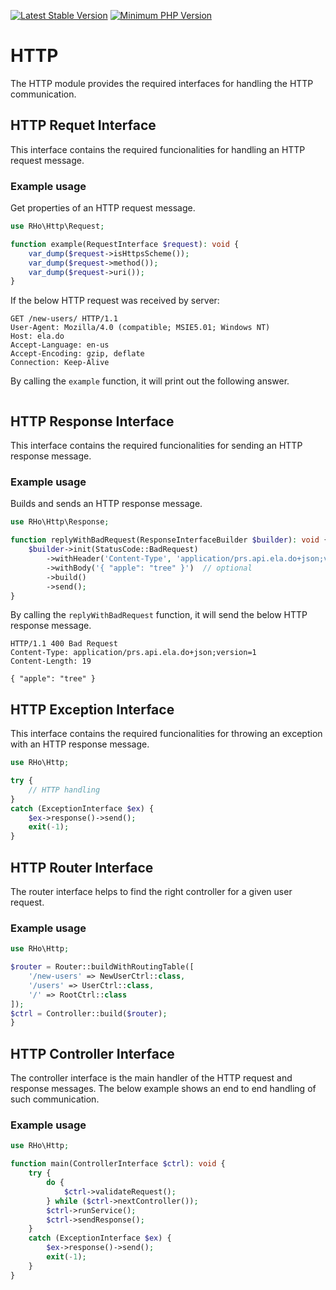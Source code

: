 [![Latest Stable Version](https://img.shields.io/packagist/v/robert/http.svg?style=flat-square)](https://packagist.org/packages/robert/http)
[![Minimum PHP Version](https://img.shields.io/badge/php-%3E%3D%208.1-8892BF.svg?style=flat-square)](https://php.net/)
# HTTP
The HTTP module provides the required interfaces for handling the HTTP communication.
## HTTP Requet Interface
This interface contains the required funcionalities for handling an HTTP request message.
### Example usage
Get properties of an HTTP request message.
```php
use RHo\Http\Request;

function example(RequestInterface $request): void {
    var_dump($request->isHttpsScheme());
    var_dump($request->method());
    var_dump($request->uri());
}
```
If the below HTTP request was received by server:
```
GET /new-users/ HTTP/1.1
User-Agent: Mozilla/4.0 (compatible; MSIE5.01; Windows NT)
Host: ela.do
Accept-Language: en-us
Accept-Encoding: gzip, deflate
Connection: Keep-Alive
```
By calling the `example` function, it will print out the following answer.
```
```
## HTTP Response Interface
This interface contains the required funcionalities for sending an HTTP response message.
### Example usage
Builds and sends an HTTP response message.
```php
use RHo\Http\Response;

function replyWithBadRequest(ResponseInterfaceBuilder $builder): void {
    $builder->init(StatusCode::BadRequest)
        ->withHeader('Content-Type', 'application/prs.api.ela.do+json;version=1') // optional
        ->withBody('{ "apple": "tree" }')  // optional
        ->build()
        ->send();
}
```
By calling the `replyWithBadRequest` function, it will send the below HTTP response message.
```
HTTP/1.1 400 Bad Request
Content-Type: application/prs.api.ela.do+json;version=1
Content-Length: 19

{ "apple": "tree" }
```
## HTTP Exception Interface
This interface contains the required funcionalities for throwing an exception with an HTTP response message.
```php
use RHo\Http;

try {
    // HTTP handling
}
catch (ExceptionInterface $ex) {
    $ex->response()->send();
    exit(-1);
}
```
## HTTP Router Interface
The router interface helps to find the right controller for a given user request.
### Example usage
```php
use RHo\Http;

$router = Router::buildWithRoutingTable([
    '/new-users' => NewUserCtrl::class,
    '/users' => UserCtrl::class,
    '/' => RootCtrl::class
]);
$ctrl = Controller::build($router);
}
```
## HTTP Controller Interface
The controller interface is the main handler of the HTTP request and response messages. The below example shows an end to end handling of such communication.
### Example usage
```php
use RHo\Http;

function main(ControllerInterface $ctrl): void {
    try {
        do {
            $ctrl->validateRequest();
        } while ($ctrl->nextController());
        $ctrl->runService();
        $ctrl->sendResponse();
    }
    catch (ExceptionInterface $ex) {
        $ex->response()->send();
        exit(-1);
    }
}
```